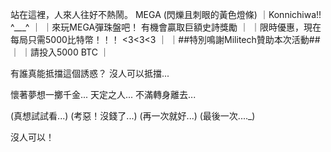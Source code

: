 站在這裡，人來人往好不熱鬧。
MEGA (閃爍且刺眼的黃色燈條)
｜Konnichiwa!! ^___^                               ｜
｜來玩MEGA彈珠盤吧！ 有機會贏取巨額史詩獎勵        ｜
｜限時優惠，現在每局只需5000比特幣！！！ <3<3<3    ｜
｜##特別鳴謝Militech贊助本次活動##                 ｜
｜請投入5000 BTC                                   ｜


有誰真能抵擋這個誘惑？
沒人可以抵擋...

懷著夢想一擲千金...
天定之人...
不滿轉身離去...

(真想試試看...)
(考惡！沒錢了...)
(再一次就好...)
(最後一次...._)

沒人可以！
